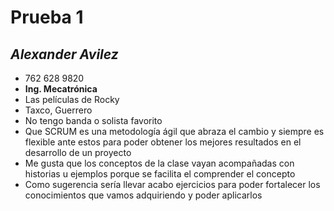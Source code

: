 # Prueba 1
## *Alexander Avilez*
- 762 628 9820
- **Ing. Mecatrónica**
- Las películas de Rocky
- Taxco, Guerrero
- No tengo banda o solista favorito
- Que SCRUM es una metodología ágil que abraza el cambio y siempre es flexible ante estos para poder obtener los mejores resultados en el desarrollo de un proyecto
- Me gusta que los conceptos de la clase vayan acompañadas con historias u ejemplos porque se facilita el comprender el concepto
- Como sugerencia sería llevar acabo ejercicios para poder fortalecer los conocimientos que vamos adquiriendo y poder aplicarlos

